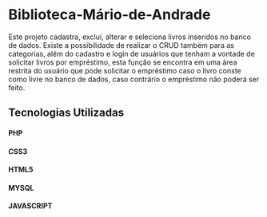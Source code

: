# Biblioteca-Mário-de-Andrade

Este projeto cadastra, exclui, alterar e seleciona livros inseridos no banco de dados. Existe a possibilidade de realizar o CRUD também para as categorias, além do cadastro e login de usuários que tenham a vontade de solicitar livros por empréstimo, esta função se encontra em uma área restrita do usuário que pode solicitar o empréstimo caso o livro conste como livre no banco de dados, caso contrário o empréstimo não poderá ser feito.

## Tecnologias Utilizadas

#### PHP
#### CSS3
#### HTML5
#### MYSQL
#### JAVASCRIPT
